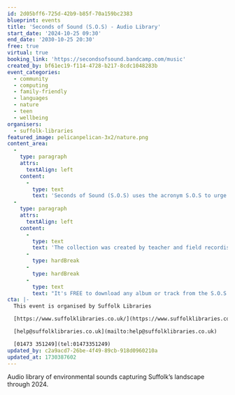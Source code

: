 ```yaml
---
id: 2d05bff6-725d-42b9-b85f-70a159bc2383
blueprint: events
title: 'Seconds of Sound (S.O.S) - Audio Library'
start_date: '2024-10-25 09:30'
end_date: '2030-10-25 20:30'
free: true
virtual: true
booking_link: 'https://secondsofsound.bandcamp.com/music'
created_by: bf61ec19-f114-4728-b217-8cdc1048283b
event_categories:
  - community
  - computing
  - family-friendly
  - languages
  - nature
  - teen
  - wellbeing
organisers:
  - suffolk-libraries
featured_image: pelicanpelican-3x2/nature.png
content_area:
  -
    type: paragraph
    attrs:
      textAlign: left
    content:
      -
        type: text
        text: 'Seconds of Sound (S.O.S) uses the acronym S.O.S to urge people to dedicate moments to listening, and each track has several seconds associated with it, encouraging listeners to reflect on what they spend their seconds doing. The audio collection is freely available to listen to and download by anyone, anywhere, anytime.'
  -
    type: paragraph
    attrs:
      textAlign: left
    content:
      -
        type: text
        text: 'The collection was created by teacher and field recordist Martin Scaiff, as Environmentalist in Residence for Suffolk Libraries. Martin is the founder of HomeSounds, a research-informed project which invites everyone, particularly young people in vulnerable circumstances, to become active environmental listeners for the benefit of their creativity, education, health, and wellbeing.'
      -
        type: hardBreak
      -
        type: hardBreak
      -
        type: text
        text: "It's FREE to download any album or track from the S.O.S audio collection. Just go to the album or track you want to download, select 'buy digital album' or 'buy digital track' and enter £0, followed by 'download to your computer'."
cta: |-
  This event is organised by Suffolk Libraries

  [https://www.suffolklibraries.co.uk/](https://www.suffolklibraries.co.uk/) 

  [help@suffolklibraries.co.uk](mailto:help@suffolklibraries.co.uk)

  [01473 351249](tel:01473351249)
updated_by: c2a9acd7-26be-4f49-89cb-918d0960210a
updated_at: 1730387602
---
```

Audio library of environmental sounds capturing Suffolk’s landscape through 2024.